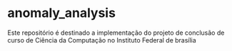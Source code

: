 # anomaly_analysis
Este repositório é destinado a implementação do projeto de conclusão de curso de Ciência da Computação no Instituto Federal de brasília
